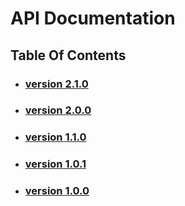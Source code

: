 # API Documentation
## Table Of Contents

- ### [version 2.1.0](https://schstp.github.io/Theater-Platform/api/version_2_1_0/apidocs)
- ### [version 2.0.0](https://schstp.github.io/Theater-Platform/api/version_2_0_0/apidocs)
- ### [version 1.1.0](https://schstp.github.io/Theater-Platform/api/version_1_1_0/apidocs)
- ### [version 1.0.1](https://schstp.github.io/Theater-Platform/api/version_1_0_1/apidocs)
- ### [version 1.0.0](https://schstp.github.io/Theater-Platform/api/version_1_0_0/apidocs)
